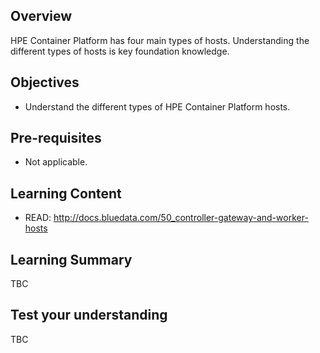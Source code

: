 ## Overview

HPE Container Platform has four main types of hosts.  Understanding the different types of hosts is key foundation knowledge.

## Objectives

- Understand the different types of HPE Container Platform hosts.

## Pre-requisites

- Not applicable.

## Learning Content

- READ: http://docs.bluedata.com/50_controller-gateway-and-worker-hosts

## Learning Summary

TBC

## Test your understanding

TBC


